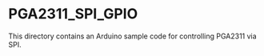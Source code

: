 PGA2311_SPI_GPIO
================
This directory contains an Arduino sample code for controlling PGA2311 via SPI.
